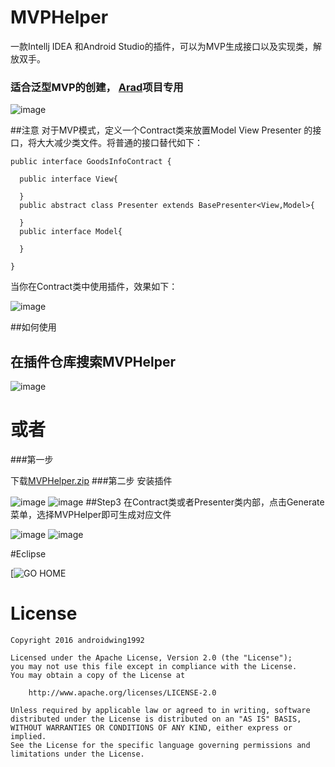 # MVPHelper
一款Intellj IDEA 和Android Studio的插件，可以为MVP生成接口以及实现类，解放双手。

### 适合泛型MVP的创建， [Arad](https://github.com/beanu/Arad)项目专用
![image](https://github.com/githubwing/MVPHelper/raw/master/img/mvp_presenter.gif)

##注意
对于MVP模式，定义一个Contract类来放置Model View Presenter 的接口，将大大减少类文件。将普通的接口替代如下：
```
public interface GoodsInfoContract {
    
  public interface View{

  }
  public abstract class Presenter extends BasePresenter<View,Model>{

  }
  public interface Model{

  }

}
```
当你在Contract类中使用插件，效果如下：

![image](https://github.com/githubwing/MVPHelper/raw/master/img/mvp_contract.gif)

##如何使用
## 在插件仓库搜索MVPHelper

![image](https://github.com/githubwing/MVPHelper/raw/master/img/repositories.png)





# 或者



###第一步

下载[MVPHelper.zip](https://github.com/beanu/MVPHelper/raw/master/MVPHelper.zip)
###第二步
安装插件

![image](https://github.com/githubwing/MVPHelper/raw/master/img/step-1.png)
![image](https://github.com/githubwing/MVPHelper/raw/master/img/step0.png)
##Step3
在Contract类或者Presenter类内部，点击Generate菜单，选择MVPHelper即可生成对应文件

![image](https://github.com/githubwing/MVPHelper/raw/master/img/step1.png)
![image](https://github.com/githubwing/MVPHelper/raw/master/img/step2.png)

#Eclipse

[![GO HOME](http://ww4.sinaimg.cn/large/5e9a81dbgw1eu90m08v86j20dw09a3yu.jpg)
# License

    Copyright 2016 androidwing1992

    Licensed under the Apache License, Version 2.0 (the "License");
    you may not use this file except in compliance with the License.
    You may obtain a copy of the License at
    
        http://www.apache.org/licenses/LICENSE-2.0
    
    Unless required by applicable law or agreed to in writing, software
    distributed under the License is distributed on an "AS IS" BASIS,
    WITHOUT WARRANTIES OR CONDITIONS OF ANY KIND, either express or implied.
    See the License for the specific language governing permissions and
    limitations under the License.

